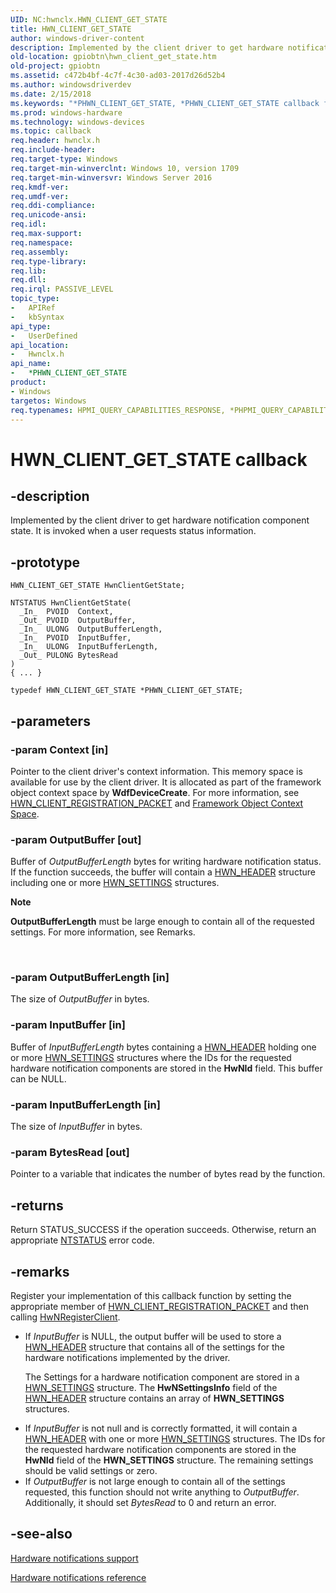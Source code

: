 ```yaml
---
UID: NC:hwnclx.HWN_CLIENT_GET_STATE
title: HWN_CLIENT_GET_STATE
author: windows-driver-content
description: Implemented by the client driver to get hardware notification component state. It is invoked when a user requests status information.
old-location: gpiobtn\hwn_client_get_state.htm
old-project: gpiobtn
ms.assetid: c472b4bf-4c7f-4c30-ad03-2017d26d52b4
ms.author: windowsdriverdev
ms.date: 2/15/2018
ms.keywords: "*PHWN_CLIENT_GET_STATE, *PHWN_CLIENT_GET_STATE callback function pointer, HWN_CLIENT_GET_STATE, HwnClientGetState, HwnClientGetState callback function, gpiobtn.hwn_client_get_state, hwnclx/HwnClientGetState"
ms.prod: windows-hardware
ms.technology: windows-devices
ms.topic: callback
req.header: hwnclx.h
req.include-header: 
req.target-type: Windows
req.target-min-winverclnt: Windows 10, version 1709
req.target-min-winversvr: Windows Server 2016
req.kmdf-ver: 
req.umdf-ver: 
req.ddi-compliance: 
req.unicode-ansi: 
req.idl: 
req.max-support: 
req.namespace: 
req.assembly: 
req.type-library: 
req.lib: 
req.dll: 
req.irql: PASSIVE_LEVEL
topic_type:
-	APIRef
-	kbSyntax
api_type:
-	UserDefined
api_location:
-	Hwnclx.h
api_name:
-	*PHWN_CLIENT_GET_STATE
product:
- Windows
targetos: Windows
req.typenames: HPMI_QUERY_CAPABILITIES_RESPONSE, *PHPMI_QUERY_CAPABILITIES_RESPONSE
---
```


# HWN_CLIENT_GET_STATE callback


## -description



Implemented by the client driver to get hardware notification component state. It is invoked when a user requests status information.


## -prototype


````
HWN_CLIENT_GET_STATE HwnClientGetState;

NTSTATUS HwnClientGetState(
  _In_  PVOID  Context,
  _Out_ PVOID  OutputBuffer,
  _In_  ULONG  OutputBufferLength,
  _In_  PVOID  InputBuffer,
  _In_  ULONG  InputBufferLength,
  _Out_ PULONG BytesRead
)
{ ... }

typedef HWN_CLIENT_GET_STATE *PHWN_CLIENT_GET_STATE;
````


## -parameters




### -param Context [in]

Pointer to the client driver's context information. This memory space is available for use by the client driver. It is allocated as part of the framework object context space by <b>WdfDeviceCreate</b>. For more information, see <a href="https://docs.microsoft.com/en-us/windows-hardware/drivers/gpiobtn/create-a-hardware-notification-client-driver">HWN_CLIENT_REGISTRATION_PACKET</a> and  <a href="https://docs.microsoft.com/en-us/windows-hardware/drivers/wdf/framework-object-context-space">Framework Object Context Space</a>.


### -param OutputBuffer [out]

Buffer of <i>OutputBufferLength</i> bytes for writing hardware notification status. If the function succeeds, the buffer will contain a <a href="https://docs.microsoft.com/en-us/windows-hardware/drivers/gpiobtn/create-a-hardware-notification-client-driver">HWN_HEADER</a> structure including one or more <a href="https://docs.microsoft.com/en-us/windows-hardware/drivers/gpiobtn/create-a-hardware-notification-client-driver">HWN_SETTINGS</a> structures.

<div class="alert"><b>Note</b>  <p class="note"><b>OutputBufferLength</b> must be large enough to contain all of the requested settings. For more information, see Remarks.

</div>
<div> </div>

### -param OutputBufferLength [in]

The size of <i>OutputBuffer</i> in bytes.


### -param InputBuffer [in]

Buffer of <i>InputBufferLength</i> bytes containing a <a href="https://docs.microsoft.com/en-us/windows-hardware/drivers/gpiobtn/create-a-hardware-notification-client-driver">HWN_HEADER</a> holding one or more <a href="https://docs.microsoft.com/en-us/windows-hardware/drivers/gpiobtn/create-a-hardware-notification-client-driver">HWN_SETTINGS</a> structures where the IDs for the requested hardware notification components are stored in the <b>HwNId</b> field. This buffer can be NULL.


### -param InputBufferLength [in]

The size of <i>InputBuffer</i> in bytes.


### -param BytesRead [out]

Pointer to a variable that indicates the number of bytes read by the function.


## -returns




Return STATUS_SUCCESS if the operation succeeds. Otherwise, return an appropriate <a href="https://msdn.microsoft.com/7792201b-63bb-4db5-803d-2af02893d505">NTSTATUS</a> error code.




## -remarks



Register your implementation of this callback function by setting the appropriate member of <a href="https://docs.microsoft.com/en-us/windows-hardware/drivers/gpiobtn/create-a-hardware-notification-client-driver">HWN_CLIENT_REGISTRATION_PACKET</a> and then calling <a href="..\hwnclx\nf-hwnclx-hwnregisterclient.md">HwNRegisterClient</a>.

<ul>
<li>
If <i>InputBuffer</i> is NULL, the output buffer will be used to store a <a href="https://docs.microsoft.com/en-us/windows-hardware/drivers/gpiobtn/create-a-hardware-notification-client-driver">HWN_HEADER</a> structure that contains all of the settings for the hardware notifications implemented by the driver. 

The Settings for a hardware notification component are stored in a <a href="https://docs.microsoft.com/en-us/windows-hardware/drivers/gpiobtn/create-a-hardware-notification-client-driver">HWN_SETTINGS</a> structure. The <b>HwNSettingsInfo</b> field of the <a href="https://docs.microsoft.com/en-us/windows-hardware/drivers/gpiobtn/create-a-hardware-notification-client-driver">HWN_HEADER</a> structure contains an array of <b>HWN_SETTINGS</b> structures.

</li>
<li>
If <i>InputBuffer</i> is not null and is correctly formatted, it will contain a <a href="https://docs.microsoft.com/en-us/windows-hardware/drivers/gpiobtn/create-a-hardware-notification-client-driver">HWN_HEADER</a> with one or more <a href="https://docs.microsoft.com/en-us/windows-hardware/drivers/gpiobtn/create-a-hardware-notification-client-driver">HWN_SETTINGS</a> structures. The IDs for the requested hardware notification components are stored in the <b>HwNId</b> field of the <b>HWN_SETTINGS</b> structure. The remaining settings should be valid settings or zero.

</li>
<li>
If <i>OutputBuffer</i> is not large enough to contain all of the settings requested, this function should not write anything to <i>OutputBuffer</i>. Additionally, it should set <i>BytesRead</i> to 0 and return an error.

</li>
</ul>



## -see-also

<a href="https://msdn.microsoft.com/en-us/library/windows/hardware/dn789335">Hardware notifications support</a>



<a href="https://msdn.microsoft.com/405ff6db-9bc0-42f3-a740-49dd3967a8b3">Hardware notifications reference</a>



 

 


